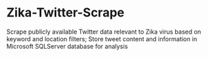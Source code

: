 # Zika-Twitter-Scrape
Scrape publicly available Twitter data relevant to Zika virus based on keyword and location filters;
Store tweet content and information in Microsoft SQLServer database for analysis

